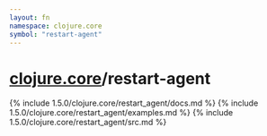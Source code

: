 ```yaml
---
layout: fn
namespace: clojure.core
symbol: "restart-agent"
---
```


# [clojure.core](../)/restart-agent

{% include 1.5.0/clojure.core/restart_agent/docs.md %}
{% include 1.5.0/clojure.core/restart_agent/examples.md %}
{% include 1.5.0/clojure.core/restart_agent/src.md %}

